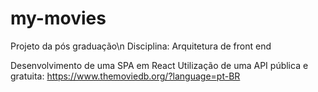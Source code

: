 # my-movies

Projeto da pós graduação\n
Disciplina: Arquitetura de front end

Desenvolvimento de uma SPA em React
Utilização de uma API pública e gratuita: https://www.themoviedb.org/?language=pt-BR
